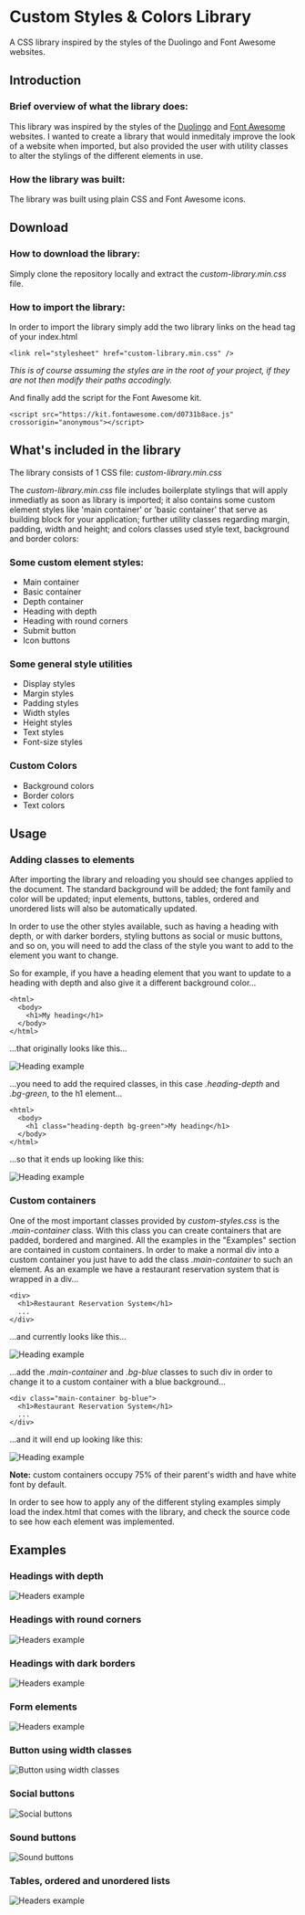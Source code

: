 # Custom Styles & Colors Library

A CSS library inspired by the styles of the Duolingo and Font Awesome websites.

<!-- ## Some quick examples

### Headings

![Headers example](demo/headers.png)

### Social buttons

![Social buttons](demo/social-buttons.png)

### Sound buttons

![Sound buttons](demo/sound-buttons.png) -->

## Introduction

### Brief overview of what the library does:

This library was inspired by the styles of the [Duolingo](https://www.duolingo.com/learn) and [Font Awesome](https://fontawesome.com/) websites. I wanted to create a library that would inmeditaly improve the look of a website when imported, but also provided the user with utility classes to alter the stylings of the different elements in use.

### How the library was built:

The library was built using plain CSS and Font Awesome icons.

## Download

### How to download the library:

Simply clone the repository locally and extract the _custom-library.min.css_ file.

### How to import the library:

In order to import the library simply add the two library links on the head tag of your index.html

    <link rel="stylesheet" href="custom-library.min.css" />

_This is of course assuming the styles are in the root of your project, if they are not then modify their paths accodingly._

And finally add the script for the Font Awesome kit.

    <script src="https://kit.fontawesome.com/d0731b8ace.js" crossorigin="anonymous"></script>

## What's included in the library

The library consists of 1 CSS file: _custom-library.min.css_

The _custom-library.min.css_ file includes boilerplate stylings that will apply inmediatly as soon as library is imported; it also contains some custom element styles like 'main container' or 'basic container' that serve as building block for your application; further utility classes regarding margin, padding, width and height; and colors classes used style text, background and border colors:

### Some custom element styles:

- Main container
- Basic container
- Depth container
- Heading with depth
- Heading with round corners
- Submit button
- Icon buttons

### Some general style utilities

- Display styles
- Margin styles
- Padding styles
- Width styles
- Height styles
- Text styles
- Font-size styles

### Custom Colors

- Background colors
- Border colors
- Text colors

## Usage

### Adding classes to elements

After importing the library and reloading you should see changes applied to the document. The standard background will be added; the font family and color will be updated; input elements, buttons, tables, ordered and unordered lists will also be automatically updated.

In order to use the other styles available, such as having a heading with depth, or with darker borders, styling buttons as social or music buttons, and so on, you will need to add the class of the style you want to add to the element you want to change.

So for example, if you have a heading element that you want to update to a heading with depth and also give it a different background color...

    <html>
      <body>
        <h1>My heading</h1>
      </body>
    </html>

...that originally looks like this...

![Heading example](demo/heading.png)

...you need to add the required classes, in this case _.heading-depth_ and _.bg-green_, to the h1 element...

    <html>
      <body>
        <h1 class="heading-depth bg-green">My heading</h1>
      </body>
    </html>

...so that it ends up looking like this:

![Heading example](demo/heading-with-depth.png)

### Custom containers

One of the most important classes provided by _custom-styles.css_ is the _.main-container_ class. With this class you can create containers that are padded, bordered and margined. All the examples in the "Examples" section are contained in custom containers. In order to make a normal div into a custom container you just have to add the class _.main-container_ to such an element. As an example we have a restaurant reservation system that is wrapped in a div...

    <div>
      <h1>Restaurant Reservation System</h1>
      ...
    </div>

...and currently looks like this...

![Heading example](demo/div-without-added-classes.png)

...add the _.main-container_ and _.bg-blue_ classes to such div in order to change it to a custom container with a blue background...

    <div class="main-container bg-blue">
      <h1>Restaurant Reservation System</h1>
      ...
    </div>

...and it will end up looking like this:

![Heading example](demo/div-with-main-container-and-bg-color-classes.png)

**Note:** custom containers occupy 75% of their parent's width and have white font by default.

In order to see how to apply any of the different styling examples simply load the index.html that comes with the library, and check the source code to see how each element was implemented.

## Examples

### Headings with depth

![Headers example](demo/headings.png)

### Headings with round corners

![Headers example](demo/headings-with-round-corners.png)

### Headings with dark borders

![Headers example](demo/headings-with-darker-borders.png)

### Form elements

![Headers example](demo/forms.png)

### Button using width classes

![Button using width classes](demo/button-width-classes.png)

### Social buttons

![Social buttons](demo/social-buttons.png)

### Sound buttons

![Sound buttons](demo/sound-buttons.png)

### Tables, ordered and unordered lists

![Headers example](demo/tables-and-lists.png)
